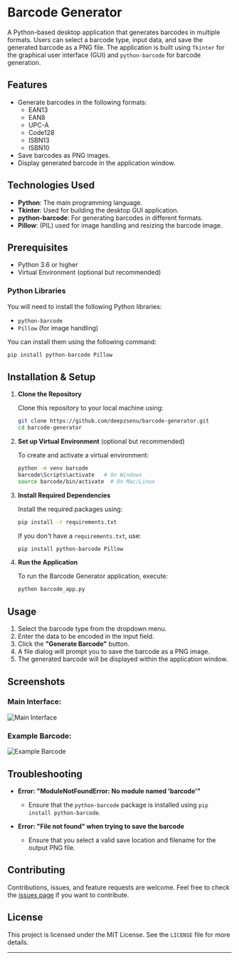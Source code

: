 # Barcode Generator

A Python-based desktop application that generates barcodes in multiple formats. Users can select a barcode type, input data, and save the generated barcode as a PNG file. The application is built using `Tkinter` for the graphical user interface (GUI) and `python-barcode` for barcode generation.

## Features

- Generate barcodes in the following formats:
  - EAN13
  - EAN8
  - UPC-A
  - Code128
  - ISBN13
  - ISBN10
- Save barcodes as PNG images.
- Display generated barcode in the application window.

## Technologies Used

- **Python**: The main programming language.
- **Tkinter**: Used for building the desktop GUI application.
- **python-barcode**: For generating barcodes in different formats.
- **Pillow**: (PIL) used for image handling and resizing the barcode image.

## Prerequisites

- Python 3.6 or higher
- Virtual Environment (optional but recommended)

### Python Libraries

You will need to install the following Python libraries:

- `python-barcode`
- `Pillow` (for image handling)

You can install them using the following command:

```bash
pip install python-barcode Pillow
```

## Installation & Setup

1. **Clone the Repository**

   Clone this repository to your local machine using:

   ```bash
   git clone https://github.com/deepzsenu/barcode-generator.git
   cd barcode-generator
   ```

2. **Set up Virtual Environment** (optional but recommended)

   To create and activate a virtual environment:

   ```bash
   python -m venv barcode
   barcode\Scripts\activate   # On Windows
   source barcode/bin/activate  # On Mac/Linux
   ```

3. **Install Required Dependencies**

   Install the required packages using:

   ```bash
   pip install -r requirements.txt
   ```

   If you don't have a `requirements.txt`, use:

   ```bash
   pip install python-barcode Pillow
   ```

4. **Run the Application**

   To run the Barcode Generator application, execute:

   ```bash
   python barcode_app.py
   ```

## Usage

1. Select the barcode type from the dropdown menu.
2. Enter the data to be encoded in the input field.
3. Click the **"Generate Barcode"** button.
4. A file dialog will prompt you to save the barcode as a PNG image.
5. The generated barcode will be displayed within the application window.

## Screenshots

### Main Interface:
![Main Interface](screenshot.png)

### Example Barcode:
![Example Barcode](barcode_example.png)

## Troubleshooting

- **Error: "ModuleNotFoundError: No module named 'barcode'"**
  - Ensure that the `python-barcode` package is installed using `pip install python-barcode`.

- **Error: "File not found" when trying to save the barcode**
  - Ensure that you select a valid save location and filename for the output PNG file.

## Contributing

Contributions, issues, and feature requests are welcome. Feel free to check the [issues page](https://github.com/username/barcode-generator/issues) if you want to contribute.

## License

This project is licensed under the MIT License. See the `LICENSE` file for more details.

---